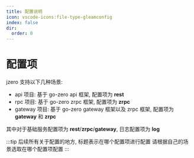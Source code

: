 ```yaml
---
title: 配置说明
icon: vscode-icons:file-type-gleamconfig
index: false
dir:
  order: 0
---
```


# 配置项

jzero 支持以下几种场景:

* api 项目: 基于 go-zero api 框架, 配置项为 **rest**
* rpc 项目: 基于 go-zero zrpc 框架, 配置项为 **zrpc**
* gateway 项目: 基于 go-zero gateway 框架以及 zrpc 框架, 配置项为 **gateway** 和 **zrpc**

其中对于基础服务配置项为 **rest**/**zrpc**/**gateway**, 日志配置项为 **log**

:::tip
后续所有关于配置的地方, 标题表示在哪个配置项进行配置
请根据自己的场景选取在哪个配置项配置
:::